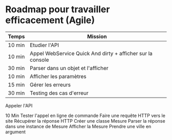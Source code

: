 # Roadmap pour travailler efficacement (Agile)

| Temps | Mission |
| --- | ------|
| 10 min | Etudier l'API
| 10 min | Appel WebService Quick And dirty + afficher sur la console
| 30 min | Parser dans un objet et l'afficher
| 10 min | Afficher les paramètres
| 15 min | Gérer les erreurs
| 30 min | Testing des cas d'erreur


Appeler l'API

10 Min 
Tester l'appel en ligne de commande
Faire une requête HTTP vers le site
Récupérer la réponse HTTP
Créer une classe Mesure
Parser la réponse dans une instance de Mesure
Afficher la Mesure
Prendre une ville en argument


